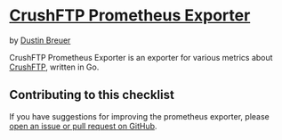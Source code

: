 # [CrushFTP Prometheus Exporter](https://github.com/thedustin/crushftp-prometheus-exporter)

by [Dustin Breuer](https://github.com/thedustin)

CrushFTP Prometheus Exporter is an exporter for various metrics about [CrushFTP](https://www.crushftp.com/), written in Go.


## Contributing to this checklist

If you have suggestions for improving the prometheus exporter, please
[open an issue or pull request on GitHub](https://github.com/thedustin/crushftp-prometheus-exporter/).
